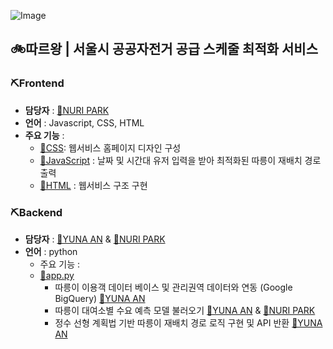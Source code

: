 ![Image](https://github.com/user-attachments/assets/002338db-da23-4412-adb0-2ef5d5df2b92)

## 🚲따르왕 | 서울시 공공자전거 공급 스케줄 최적화 서비스
### ⛏Frontend
  * **담당자** : [👾NURI PARK](https://github.com/Hello-Nuri)
  * **언어** : Javascript, CSS, HTML
  * **주요 기능** :
      - [📁CSS](https://github.com/Public-BIke-Project/ddareuwang/blob/main/flask_server/static/css/style.css): 웹서비스 홈페이지 디자인 구성 
      - [📁JavaScript](https://github.com/Public-BIke-Project/ddareuwang/tree/main/flask_server/static/js) : 날짜 및 시간대 유저 입력을 받아 최적화된 따릉이 재배치 경로 출력
      - [📁HTML](https://github.com/Public-BIke-Project/ddareuwang/tree/main/flask_server/templates) : 웹서비스 구조 구현
### ⛏Backend
  * **담당자** : [👾YUNA AN](https://github.com/pompom33) & [👾NURI PARK](https://github.com/Hello-Nuri)
  * **언어** : python
    - 주요 기능 :
    - [📁app.py](https://github.com/Public-BIke-Project/ddareuwang/blob/main/flask_server/app.py)
      - 따릉이 이용객 데이터 베이스 및 관리권역 데이터와 연동 (Google BigQuery)  [👾YUNA AN](https://github.com/pompom33)
      - 따릉이 대여소별 수요 예측 모델 불러오기 [👾YUNA AN](https://github.com/pompom33) & [👾NURI PARK](https://github.com/Hello-Nuri)
      - 정수 선형 계획법 기반 따릉이 재배치 경로 로직 구현 및 API 반환 [👾YUNA AN](https://github.com/pompom33)


